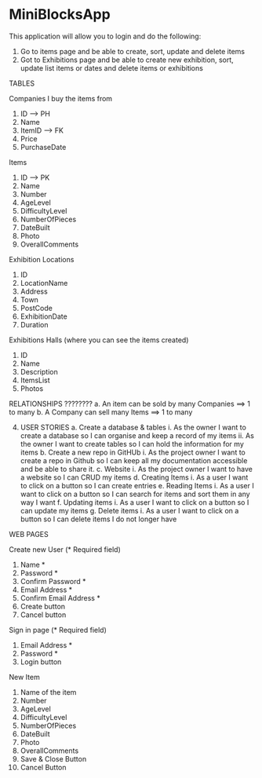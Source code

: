 # MiniBlocksApp

This application will allow you to login and do the following:
  1. Go to items page and be able to create, sort, update and delete items 
  2. Got to Exhibitions page and be able to create new exhibition, sort, update list items or dates and delete items or exhibitions 

TABLES 
 
Companies I buy the items from 
1. ID  --> PH 
2. Name  
3. ItemID   --> FK 
4. Price 
5. PurchaseDate 

Items 
1. ID   --> PK 
2. Name 
3. Number 
4. AgeLevel 
5. DifficultyLevel 
6. NumberOfPieces 
7. DateBuilt 
8. Photo 
9. OverallComments 

Exhibition Locations 
1. ID 
2. LocationName 
3. Address 
4. Town 
5. PostCode 
6. ExhibitionDate 
7. Duration 

Exhibitions Halls (where you can see the items created) 
1. ID 
2. Name 
3. Description 
4. ItemsList 
5. Photos 

RELATIONSHIPS ????????
a.	An item can be sold by many Companies ==> 1 to many
b.	A Company can sell many Items ==> 1 to many

 

4.	USER STORIES
  a.	Create a database & tables
    i.	As the owner I want to create a database so I can organise and keep a record of my items
    ii.	As the owner I want to create tables so I can hold the information for my items
  b.	Create a new repo in GitHUb
    i.	As the project owner I want to create a repo in Github so I can keep all my documentation accessible and be able to share it.
  c.	Website 
    i.	As the project owner I want to have a website so I can CRUD my items
  d.	Creating Items
    i.	As a user I want to click on a button so I can create entries
  e.	Reading Items
    i.	As a user I want to click on a button so I can search for items and sort them in any way I want
  f.	Updating items
    i.	As a user I want to click on a button so I can update my items
  g.	Delete items
    i.	As a user I want to click on a button so I can delete items I do not longer have
 

 

 


WEB PAGES 

Create new User (* Required field) 
1. Name * 
2. Password * 
3. Confirm Password * 
4. Email Address * 
5. Confirm Email Address * 
6. Create button 
7. Cancel button 

Sign in page (* Required field)
1. Email Address * 
2. Password * 
3. Login button 

New Item 
1. Name of the item  
2. Number 
3. AgeLevel 
4. DifficultyLevel 
5. NumberOfPieces 
6. DateBuilt 
7. Photo 
8. OverallComments 
9. Save & Close Button 
10. Cancel Button 
